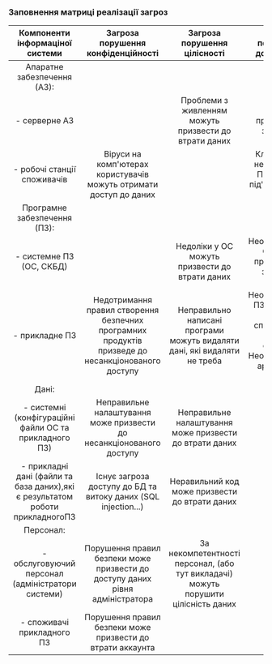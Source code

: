 ### Заповнення матриці реалізації загроз


|                         Компоненти інформаціної системи                         		|                                    		  Загроза  порушення  конфіденційності                                      	|                                  Загроза порушення цілісності                                  		|                                     Загроза порушення доступності                                    			|
|:-------------------------------------------------------------------------------:	|:-----------------------------------------------------------------------------------------------------------:|:-----------------------------------------------------------------------------------------:|:-----------------------------------------------------------------------------------------------------------:|
| Апаратне забезпечення (АЗ):                                                     		|                                                                                                                				|                                                                                                			|                                                                                                      				|
| - серверне АЗ                                                                		   	|                                                                                                                				|                      Проблеми з живленням можуть призвести до втрати даних                     	|                            Нестача ресурсів призведе до затримки відповіді                           			|
| - робочі станції споживачів                                               		      	|                       Віруси на комп'ютерах користувачів можуть отримати доступ до даних                       	|                                                                                                			|                     Клієнт через несправність ПК не може під'єднатись до сервісу                     		|
| Програмне забезпечення (ПЗ):                                               	     	|                                                                                                                				|                                                                                                			|                                                                                                      				|
| - системне ПЗ (ОС, СКБД)                                                      	  	|                                                                                                                				|                         Недоліки у ОС можуть призвести до втрати даних                         	|                        Неоптимізована ОС може  призвести до затримки відповіді                       		|
| - прикладне ПЗ                                                                  		| Недотримання правил створення безпечних програмних продуктів призведе до несанкціонованого  доступу	|            Неправильно написані програми можуть видаляти дані, які видаляти не треба       | Неоптимізоване ПЗ є однією з причин сповільнення роботи системи. Неоптимізована архітектура також є. 	|
| Дані:                                                                           			|                                                                                                                				|                                                                                                			|                                                                                                      				|
| - системні (конфігураційні файли ОС та прикладного ПЗ)                          	|                      Неправильне налаштування може призвести до несанкціонованого доступу                      	|                     Неправильне налаштування може призвести до втрати даних                    	|                                                                                                      				|
| - прикладні дані (файли та база даних),які є результатом роботи прикладногоПЗ |                         Існує загроза доступу до БД та витоку даних (SQL injection...)                         		|                         Неравильний код може  призвести до втрати даних                        	|                                                                                                      				|
| Персонал:                                                                       			|                                                                                                                				|                                                                                                			|                                                                                                      				|
| - обслуговуючий персонал (адміністратори системи)                               	|                 Порушення правил безпеки може призвести до доступу даних  рівня адміністратора                 	| За некомпетентності персонал, (або тут викладачі) можуть порушити цілісність даних 	|                                                                                                      				|
| - споживачі прикладного ПЗ                                                      		| Порушення правил безпеки може призвести до втрати аккаунта                                                     	|                                                                                                			|                                                                                                      				|
